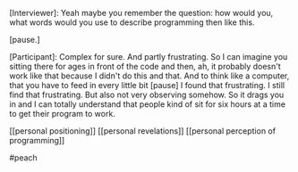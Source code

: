 [Interviewer]: Yeah maybe you remember the question: how would you, what words would you use to describe programming then like this. 

[pause.]

[Participant]: Complex for sure. And partly frustrating. So I can imagine you sitting there for ages in front of the code and then, ah, it probably doesn't work like that because I didn't do this and that. And to think like a computer, that you have to feed in every little bit [pause] I found that frustrating. I still find that frustrating. But also not very observing somehow. So it drags you in and I can totally understand that people kind of sit for six hours at a time to get their program to work.

[[personal positioning]]
[[personal revelations]]
[[personal perception of programming]]

#peach